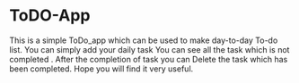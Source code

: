 # ToDO-App
This is a simple ToDo_app which can be used to make day-to-day To-do list.
You can simply add your daily task You can see all the task which is not completed .
After the completion of task you can Delete the task which has been completed.
Hope you will find it very useful.

